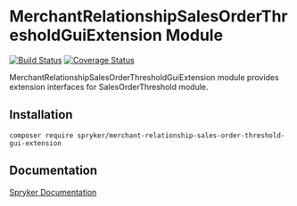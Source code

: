 # MerchantRelationshipSalesOrderThresholdGuiExtension Module
[![Build Status](https://travis-ci.org/spryker/merchant-relationship-sales-order-threshold-gui-extension.svg)](https://travis-ci.org/spryker/merchant-relationship-sales-order-threshold-gui-extension)
[![Coverage Status](https://coveralls.io/repos/github/spryker/merchant-relationship-sales-order-threshold-gui-extension/badge.svg)](https://coveralls.io/github/spryker/merchant-relationship-sales-order-threshold-gui-extension)

MerchantRelationshipSalesOrderThresholdGuiExtension module provides extension interfaces for SalesOrderThreshold module.

## Installation

```
composer require spryker/merchant-relationship-sales-order-threshold-gui-extension
```

## Documentation

[Spryker Documentation](https://academy.spryker.com/developing_with_spryker/module_guide/modules.html)
